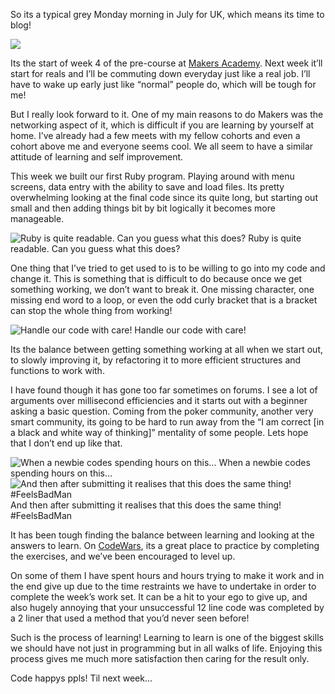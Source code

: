 So its a typical grey Monday morning in July for UK, which means its time to blog!

![](https://cdn-images-1.medium.com/max/800/1*BLbxj0OYBBeupc6wYP9xug.jpeg)

Its the start of week 4 of the pre-course at [Makers Academy](http://www.makersacademy.com/). Next week it’ll start for reals and I’ll be commuting down everyday just like a real job. I’ll have to wake up early just like “normal” people do, which will be tough for me!

But I really look forward to it. One of my main reasons to do Makers was the networking aspect of it, which is difficult if you are learning by yourself at home. I’ve already had a few meets with my fellow cohorts and even a cohort above me and everyone seems cool. We all seem to have a similar attitude of learning and self improvement.

This week we built our first Ruby program. Playing around with menu screens, data entry with the ability to save and load files. Its pretty overwhelming looking at the final code since its quite long, but starting out small and then adding things bit by bit logically it becomes more manageable.

![Ruby is quite readable. Can you guess what this does?](https://cdn-images-1.medium.com/max/800/1*9N6-Dh1KWrXhMs1IMpkzgQ.png)
Ruby is quite readable. Can you guess what this does?

One thing that I’ve tried to get used to is to be willing to go into my code and change it. This is something that is difficult to do because once we get something working, we don’t want to break it. One missing character, one missing end word to a loop, or even the odd curly bracket that is a bracket can stop the whole thing from working!

![Handle our code with care!](https://cdn-images-1.medium.com/max/800/1*vBIF4DOQlWnlRPerL_ksMw.jpeg)
Handle our code with care!

Its the balance between getting something working at all when we start out, to slowly improving it, by refactoring it to more efficient structures and functions to work with.

I have found though it has gone too far sometimes on forums. I see a lot of arguments over millisecond efficiencies and it starts out with a beginner asking a basic question. Coming from the poker community, another very smart community, its going to be hard to run away from the “I am correct \[in a black and white way of thinking\]” mentality of some people. Lets hope that I don’t end up like that.

![When a newbie codes spending hours on this…](https://cdn-images-1.medium.com/max/800/1*0EN6Ig3bDDaZ80kDIb1CFg.png)
When a newbie codes spending hours on this…![And then after submitting it realises that this does the same thing! #FeelsBadMan](https://cdn-images-1.medium.com/max/800/1*1inPIGcfcVZmywFcu6zr1w.png)
And then after submitting it realises that this does the same thing! #FeelsBadMan

It has been tough finding the balance between learning and looking at the answers to learn. On [CodeWars](http://www.codewars.com/), its a great place to practice by completing the exercises, and we’ve been encouraged to level up.

On some of them I have spent hours and hours trying to make it work and in the end give up due to the time restraints we have to undertake in order to complete the week’s work set. It can be a hit to your ego to give up, and also hugely annoying that your unsuccessful 12 line code was completed by a 2 liner that used a method that you’d never seen before!

Such is the process of learning! Learning to learn is one of the biggest skills we should have not just in programming but in all walks of life. Enjoying this process gives me much more satisfaction then caring for the result only.

Code happys ppls! Til next week…